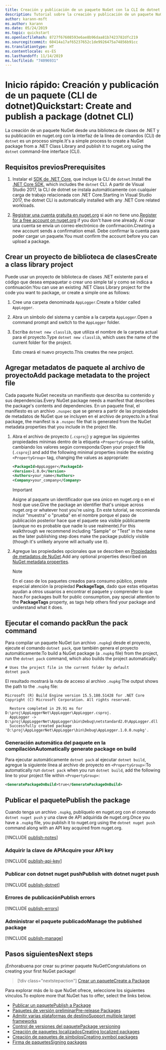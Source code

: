 ```yaml
---
title: Creación y publicación de un paquete NuGet con la CLI de dotnet
description: Tutorial sobre la creación y publicación de un paquete NuGet mediante la CLI de NuGet. NET con la CLI de .NET Core (dotnet).
author: karann-msft
ms.author: karann
ms.date: 05/24/2019
ms.topic: quickstart
ms.openlocfilehash: 8727f67608593e6ae8b96daa81b7423782dfc219
ms.sourcegitcommit: 60414a17af65237652c1de9926475a74856b91cc
ms.translationtype: HT
ms.contentlocale: es-ES
ms.lasthandoff: 11/14/2019
ms.locfileid: "74096931"
---
```

# <a name="quickstart-create-and-publish-a-package-dotnet-cli"></a><span data-ttu-id="5a8b9-103">Inicio rápido: Creación y publicación de un paquete (CLI de dotnet)</span><span class="sxs-lookup"><span data-stu-id="5a8b9-103">Quickstart: Create and publish a package (dotnet CLI)</span></span>

<span data-ttu-id="5a8b9-104">La creación de un paquete NuGet desde una biblioteca de clases de .NET y su publicación en nuget.org con la interfaz de la línea de comandos (CLI) de `dotnet` es un proceso simple.</span><span class="sxs-lookup"><span data-stu-id="5a8b9-104">It's a simple process to create a NuGet package from a .NET Class Library and publish it to nuget.org using the `dotnet` command-line interface (CLI).</span></span>

## <a name="prerequisites"></a><span data-ttu-id="5a8b9-105">Requisitos previos</span><span class="sxs-lookup"><span data-stu-id="5a8b9-105">Prerequisites</span></span>

1. <span data-ttu-id="5a8b9-106">Instalar el [SDK de .NET Core](https://www.microsoft.com/net/download/), que incluye la CLI de `dotnet`.</span><span class="sxs-lookup"><span data-stu-id="5a8b9-106">Install the [.NET Core SDK](https://www.microsoft.com/net/download/), which includes the `dotnet` CLI.</span></span> <span data-ttu-id="5a8b9-107">A partir de Visual Studio 2017, la CLI de dotnet se instala automáticamente con cualquier carga de trabajo relacionada con .NET Core.</span><span class="sxs-lookup"><span data-stu-id="5a8b9-107">Starting in Visual Studio 2017, the dotnet CLI is automatically installed with any .NET Core related workloads.</span></span>

1. <span data-ttu-id="5a8b9-108">[Registrar una cuenta gratuita en nuget.org](https://www.nuget.org/users/account/LogOn?returnUrl=%2F) si aún no tiene uno.</span><span class="sxs-lookup"><span data-stu-id="5a8b9-108">[Register for a free account on nuget.org](https://www.nuget.org/users/account/LogOn?returnUrl=%2F) if you don't have one already.</span></span> <span data-ttu-id="5a8b9-109">Al crear una cuenta se envía un correo electrónico de confirmación.</span><span class="sxs-lookup"><span data-stu-id="5a8b9-109">Creating a new account sends a confirmation email.</span></span> <span data-ttu-id="5a8b9-110">Debe confirmar la cuenta para poder cargar un paquete.</span><span class="sxs-lookup"><span data-stu-id="5a8b9-110">You must confirm the account before you can upload a package.</span></span>

## <a name="create-a-class-library-project"></a><span data-ttu-id="5a8b9-111">Crear un proyecto de biblioteca de clases</span><span class="sxs-lookup"><span data-stu-id="5a8b9-111">Create a class library project</span></span>

<span data-ttu-id="5a8b9-112">Puede usar un proyecto de biblioteca de clases .NET existente para el código que desea empaquetar o crear uno simple tal y como se indica a continuación:</span><span class="sxs-lookup"><span data-stu-id="5a8b9-112">You can use an existing .NET Class Library project for the code you want to package, or create a simple one as follows:</span></span>

1. <span data-ttu-id="5a8b9-113">Cree una carpeta denominada `AppLogger`.</span><span class="sxs-lookup"><span data-stu-id="5a8b9-113">Create a folder called `AppLogger`.</span></span>

1. <span data-ttu-id="5a8b9-114">Abra un símbolo del sistema y cambie a la carpeta `AppLogger`.</span><span class="sxs-lookup"><span data-stu-id="5a8b9-114">Open a command prompt and switch to the `AppLogger` folder.</span></span>

1. <span data-ttu-id="5a8b9-115">Escriba `dotnet new classlib`, que utiliza el nombre de la carpeta actual para el proyecto.</span><span class="sxs-lookup"><span data-stu-id="5a8b9-115">Type `dotnet new classlib`, which uses the name of the current folder for the project.</span></span>

   <span data-ttu-id="5a8b9-116">Esto creará el nuevo proyecto.</span><span class="sxs-lookup"><span data-stu-id="5a8b9-116">This creates the new project.</span></span>

## <a name="add-package-metadata-to-the-project-file"></a><span data-ttu-id="5a8b9-117">Agregar metadatos de paquete al archivo de proyecto</span><span class="sxs-lookup"><span data-stu-id="5a8b9-117">Add package metadata to the project file</span></span>

<span data-ttu-id="5a8b9-118">Cada paquete NuGet necesita un manifiesto que describa su contenido y sus dependencias.</span><span class="sxs-lookup"><span data-stu-id="5a8b9-118">Every NuGet package needs a manifest that describes the package's contents and dependencies.</span></span> <span data-ttu-id="5a8b9-119">En un paquete final, el manifiesto es un archivo `.nuspec` que se genera a partir de las propiedades de metadatos de NuGet que se incluyen en el archivo de proyecto.</span><span class="sxs-lookup"><span data-stu-id="5a8b9-119">In a final package, the manifest is a `.nuspec` file that is generated from the NuGet metadata properties that you include in the project file.</span></span>

1. <span data-ttu-id="5a8b9-120">Abra el archivo de proyecto (`.csproj`) y agregue las siguientes propiedades mínimas dentro de la etiqueta `<PropertyGroup>` de salida, cambiando los valores según corresponda:</span><span class="sxs-lookup"><span data-stu-id="5a8b9-120">Open your project file (`.csproj`) and add the following minimal properties inside the existing `<PropertyGroup>` tag, changing the values as appropriate:</span></span>

    ```xml
    <PackageId>AppLogger</PackageId>
    <Version>1.0.0</Version>
    <Authors>your_name</Authors>
    <Company>your_company</Company>
    ```

    > [!Important]
    > <span data-ttu-id="5a8b9-121">Asigne al paquete un identificador que sea único en nuget.org o en el host que use.</span><span class="sxs-lookup"><span data-stu-id="5a8b9-121">Give the package an identifier that's unique across nuget.org or whatever host you're using.</span></span> <span data-ttu-id="5a8b9-122">En este tutorial, se recomienda incluir "muestra" o "prueba" en el nombre porque el paso de publicación posterior hace que el paquete sea visible públicamente (aunque no es probable que nadie lo use realmente).</span><span class="sxs-lookup"><span data-stu-id="5a8b9-122">For this walkthrough we recommend including "Sample" or "Test" in the name as the later publishing step does make the package publicly visible (though it's unlikely anyone will actually use it).</span></span>

1. <span data-ttu-id="5a8b9-123">Agregue las propiedades opcionales que se describen en [Propiedades de metadatos de NuGet](/dotnet/core/tools/csproj#nuget-metadata-properties).</span><span class="sxs-lookup"><span data-stu-id="5a8b9-123">Add any optional properties described on [NuGet metadata properties](/dotnet/core/tools/csproj#nuget-metadata-properties).</span></span>

    > [!Note]
    > <span data-ttu-id="5a8b9-124">En el caso de los paquetes creados para consumo público, preste especial atención la propiedad **PackageTags**, dado que estas etiquetas ayudan a otros usuarios a encontrar el paquete y comprender lo que hace.</span><span class="sxs-lookup"><span data-stu-id="5a8b9-124">For packages built for public consumption, pay special attention to the **PackageTags** property, as tags help others find your package and understand what it does.</span></span>

## <a name="run-the-pack-command"></a><span data-ttu-id="5a8b9-125">Ejecutar el comando pack</span><span class="sxs-lookup"><span data-stu-id="5a8b9-125">Run the pack command</span></span>

<span data-ttu-id="5a8b9-126">Para compilar un paquete NuGet (un archivo `.nupkg`) desde el proyecto, ejecute el comando `dotnet pack`, que también genera el proyecto automáticamente:</span><span class="sxs-lookup"><span data-stu-id="5a8b9-126">To build a NuGet package (a `.nupkg` file) from the project, run the `dotnet pack` command, which also builds the project automatically:</span></span>

```cli
# Uses the project file in the current folder by default
dotnet pack
```

<span data-ttu-id="5a8b9-127">El resultado mostrará la ruta de acceso al archivo `.nupkg`:</span><span class="sxs-lookup"><span data-stu-id="5a8b9-127">The output shows the path to the `.nupkg` file:</span></span>

```output
Microsoft (R) Build Engine version 15.5.180.51428 for .NET Core
Copyright (C) Microsoft Corporation. All rights reserved.

  Restore completed in 29.91 ms for D:\proj\AppLoggerNet\AppLogger\AppLogger.csproj.
  AppLogger -> D:\proj\AppLoggerNet\AppLogger\bin\Debug\netstandard2.0\AppLogger.dll
  Successfully created package 'D:\proj\AppLoggerNet\AppLogger\bin\Debug\AppLogger.1.0.0.nupkg'.
```

### <a name="automatically-generate-package-on-build"></a><span data-ttu-id="5a8b9-128">Generación automática del paquete en la compilación</span><span class="sxs-lookup"><span data-stu-id="5a8b9-128">Automatically generate package on build</span></span>

<span data-ttu-id="5a8b9-129">Para ejecutar automáticamente `dotnet pack` al ejecutar `dotnet build`, agregue la siguiente línea al archivo de proyecto en `<PropertyGroup>`:</span><span class="sxs-lookup"><span data-stu-id="5a8b9-129">To automatically run `dotnet pack` when you run `dotnet build`, add the following line to your project file within `<PropertyGroup>`:</span></span>

```xml
<GeneratePackageOnBuild>true</GeneratePackageOnBuild>
```

## <a name="publish-the-package"></a><span data-ttu-id="5a8b9-130">Publicar el paquete</span><span class="sxs-lookup"><span data-stu-id="5a8b9-130">Publish the package</span></span>

<span data-ttu-id="5a8b9-131">Cuando tenga un archivo `.nupkg`, publíquelo en nuget.org con el comando `dotnet nuget push` y una clave de API adquirida de nuget.org.</span><span class="sxs-lookup"><span data-stu-id="5a8b9-131">Once you have a `.nupkg` file, you publish it to nuget.org using the `dotnet nuget push` command along with an API key acquired from nuget.org.</span></span>

[!INCLUDE [publish-notes](includes/publish-notes.md)]

### <a name="acquire-your-api-key"></a><span data-ttu-id="5a8b9-132">Adquirir la clave de API</span><span class="sxs-lookup"><span data-stu-id="5a8b9-132">Acquire your API key</span></span>

[!INCLUDE [publish-api-key](includes/publish-api-key.md)]

### <a name="publish-with-dotnet-nuget-push"></a><span data-ttu-id="5a8b9-133">Publicar con dotnet nuget push</span><span class="sxs-lookup"><span data-stu-id="5a8b9-133">Publish with dotnet nuget push</span></span>

[!INCLUDE [publish-dotnet](includes/publish-dotnet.md)]

### <a name="publish-errors"></a><span data-ttu-id="5a8b9-134">Errores de publicación</span><span class="sxs-lookup"><span data-stu-id="5a8b9-134">Publish errors</span></span>

[!INCLUDE [publish-errors](includes/publish-errors.md)]

### <a name="manage-the-published-package"></a><span data-ttu-id="5a8b9-135">Administrar el paquete publicado</span><span class="sxs-lookup"><span data-stu-id="5a8b9-135">Manage the published package</span></span>

[!INCLUDE [publish-manage](includes/publish-manage.md)]

## <a name="next-steps"></a><span data-ttu-id="5a8b9-136">Pasos siguientes</span><span class="sxs-lookup"><span data-stu-id="5a8b9-136">Next steps</span></span>

<span data-ttu-id="5a8b9-137">¡Enhorabuena por crear su primer paquete NuGet!</span><span class="sxs-lookup"><span data-stu-id="5a8b9-137">Congratulations on creating your first NuGet package!</span></span>

> [!div class="nextstepaction"]
> [<span data-ttu-id="5a8b9-138">Crear un paquete</span><span class="sxs-lookup"><span data-stu-id="5a8b9-138">Create a Package</span></span>](../create-packages/creating-a-package-dotnet-cli.md)

<span data-ttu-id="5a8b9-139">Para explorar más de lo que NuGet ofrece, seleccione los siguientes vínculos.</span><span class="sxs-lookup"><span data-stu-id="5a8b9-139">To explore more that NuGet has to offer, select the links below.</span></span>

- [<span data-ttu-id="5a8b9-140">Publicar un paquete</span><span class="sxs-lookup"><span data-stu-id="5a8b9-140">Publish a Package</span></span>](../nuget-org/publish-a-package.md)
- [<span data-ttu-id="5a8b9-141">Paquetes de versión preliminar</span><span class="sxs-lookup"><span data-stu-id="5a8b9-141">Pre-release Packages</span></span>](../create-packages/Prerelease-Packages.md)
- [<span data-ttu-id="5a8b9-142">Admitir varias plataformas de destino</span><span class="sxs-lookup"><span data-stu-id="5a8b9-142">Support multiple target frameworks</span></span>](../create-packages/multiple-target-frameworks-project-file.md)
- [<span data-ttu-id="5a8b9-143">Control de versiones del paquete</span><span class="sxs-lookup"><span data-stu-id="5a8b9-143">Package versioning</span></span>](../concepts/package-versioning.md)
- [<span data-ttu-id="5a8b9-144">Creación de paquetes localizados</span><span class="sxs-lookup"><span data-stu-id="5a8b9-144">Creating localized packages</span></span>](../create-packages/creating-localized-packages.md)
- [<span data-ttu-id="5a8b9-145">Creación de paquetes de símbolos</span><span class="sxs-lookup"><span data-stu-id="5a8b9-145">Creating symbol packages</span></span>](../create-packages/symbol-packages-snupkg.md)
- [<span data-ttu-id="5a8b9-146">Firma de paquetes</span><span class="sxs-lookup"><span data-stu-id="5a8b9-146">Signing packages</span></span>](../create-packages/Sign-a-package.md)
